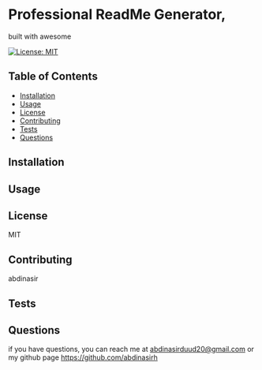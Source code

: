 # Professional ReadMe Generator, 

built with awesome

[![License: MIT](https://img.shields.io/badge/License-MIT-yellow.svg)](https://opensource.org/licenses/MIT)

## Table of Contents
* [Installation](#installation)
* [Usage](#usage)
* [License](#license)
* [Contributing](#contributing)
* [Tests](#tests)
* [Questions](#questions) 

## Installation

## Usage


## License
MIT

## Contributing
abdinasir

## Tests


## Questions

if you have questions, you can reach me at abdinasirduud20@gmail.com
or my github page https://github.com/abdinasirh


